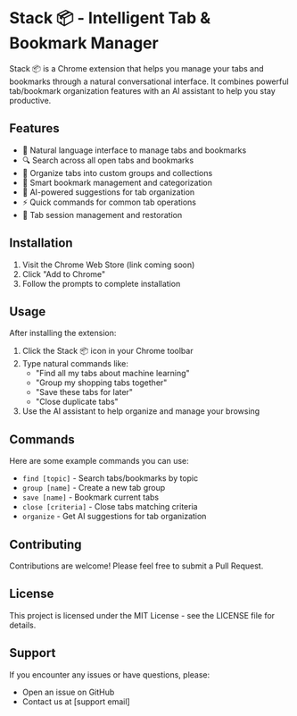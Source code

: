 # Stack 📦  - Intelligent Tab & Bookmark Manager

Stack 📦 is a Chrome extension that helps you manage your tabs and bookmarks through a natural conversational interface. It combines powerful tab/bookmark organization features with an AI assistant to help you stay productive.

## Features

- 💬 Natural language interface to manage tabs and bookmarks
- 🔍 Search across all open tabs and bookmarks
- 📑 Organize tabs into custom groups and collections
- 🔖 Smart bookmark management and categorization
- 🤖 AI-powered suggestions for tab organization
- ⚡️ Quick commands for common tab operations
- 🔄 Tab session management and restoration

## Installation

1. Visit the Chrome Web Store (link coming soon)
2. Click "Add to Chrome"
3. Follow the prompts to complete installation

## Usage

After installing the extension:

1. Click the Stack 📦 icon in your Chrome toolbar
2. Type natural commands like:
   - "Find all my tabs about machine learning"
   - "Group my shopping tabs together"
   - "Save these tabs for later"
   - "Close duplicate tabs"
3. Use the AI assistant to help organize and manage your browsing

## Commands

Here are some example commands you can use:

- `find [topic]` - Search tabs/bookmarks by topic
- `group [name]` - Create a new tab group
- `save [name]` - Bookmark current tabs
- `close [criteria]` - Close tabs matching criteria
- `organize` - Get AI suggestions for tab organization

## Contributing

Contributions are welcome! Please feel free to submit a Pull Request.

## License

This project is licensed under the MIT License - see the LICENSE file for details.

## Support

If you encounter any issues or have questions, please:
- Open an issue on GitHub
- Contact us at [support email]
